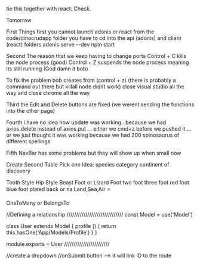 tie this together with react: Check.


Tomorrow

First Things first you cannot launch adonis or react from the code/dinocrudapp folder
you have to cd into the api (adonis) and client (react) folders
adonis serve --dev
npm start

Second The reason that we keep having to change ports
Control + C kills the node process (good)
Control + Z suspends the node process meaning its still running (God damn it bob)

To fix the problem bob creates from (control + z) (there is probably a command out there but killall node didnt work) close visual studio all the way and close chrome all the way

Third the Edit and Delete buttons are fixed (we werent sending the functions into the other page)

Fourth i have no idea how update was working.. because we had axios.delete instead of axios.put ... either we cmd+z before we pushed it ... or we just thought it was working because we had 200 spinosaurus of different spellings

Fifth NavBar has some problems but they will show up when small now


Create Second Table
 Pick one Idea: 
 species category <or>
continent of discovery <or>

Tooth Style <or>
Hip Style <or>
Beast Foot or Lizard Foot  <or>
two foot three foot red foot blue foot <or>
plated back or na  <or>
Land,Sea,Air <or> :star:

OneToMany or BelongsTo



//Defining a relationship
//////////////////////////////
const Model = use('Model')

class User extends Model {
  profile () {
    return this.hasOne('App/Models/Profile')
  }
}

module.exports = User
////////////////////////

 //create a dropdown 
 //onSubmit button --> it will link ID to the route
 